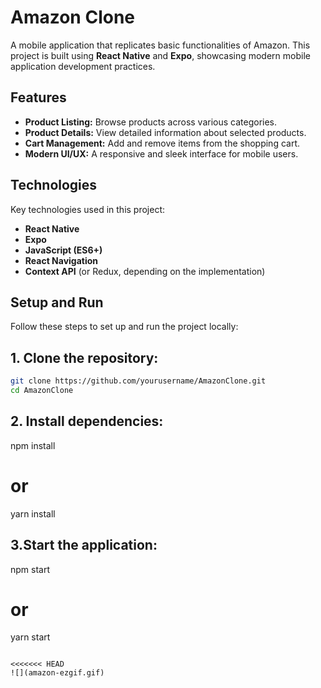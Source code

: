# Amazon Clone

A mobile application that replicates basic functionalities of Amazon. This project is built using **React Native** and **Expo**, showcasing modern mobile application development practices.

## Features

- **Product Listing:** Browse products across various categories.
- **Product Details:** View detailed information about selected products.
- **Cart Management:** Add and remove items from the shopping cart.
- **Modern UI/UX:** A responsive and sleek interface for mobile users.

## Technologies

Key technologies used in this project:

- **React Native**
- **Expo**
- **JavaScript (ES6+)**
- **React Navigation**
- **Context API** (or Redux, depending on the implementation)

## Setup and Run

Follow these steps to set up and run the project locally:

## 1. Clone the repository:

```bash
git clone https://github.com/yourusername/AmazonClone.git
cd AmazonClone
```

## 2. Install dependencies:

npm install

# or

yarn install

## 3.Start the application:

npm start

# or

yarn start

```

<<<<<<< HEAD
![](amazon-ezgif.gif)

```
